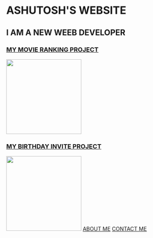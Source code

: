 <!DOCTYPE html>
<html lang="en">
<head>
    <meta charset="UTF-8">
    <meta name="viewport" content="width=device-width, initial-scale=1.0">
    <title>Document</title>
</head>
<body>
    <h1>ASHUTOSH'S WEBSITE</h1>
    <h2>I AM A NEW WEEB DEVELOPER</h2>
    <h3><a href="./public/movie-ranking.html">MY MOVIE RANKING PROJECT</a></h3>
  <img src="./assets/images/movie-ranking.png" height="200"/>
    <h3><a href="./public/birthday-invite.html">MY BIRTHDAY INVITE PROJECT</a></h3>
    <img src="./public/birthdayss.jpeg" height="200"/>
    <a href="./public/about.html">ABOUT ME</a>
    <a href="./public/contact.html">CONTACT ME</a>
</body>
</html>
